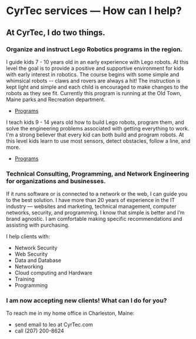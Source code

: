 # CyrTec services — How can I help?

## At CyrTec, I do two things.

### Organize and instruct Lego Robotics programs in the region.
I guide kids 7 - 10 years old in an early experience with Lego robots.  At this level the goal is to provide a positive and supportive environment for kids with early interest in robotics.  The course begins with some simple and whimsical robots -- claws and rovers are always a hit!  The instruction is kept light and simple and each child is encouraged to make changes to the robots as they see fit.  Currently this program is running at the Old Town, Maine parks and Recreation department.
- [Programs](http://www.oldtownrec.com/info/activities/program_details.aspx?ProgramID=29740)

I teach kids 9 - 14 years old how to build Lego robots, program them, and solve the engineering problems associated with getting everything to work.  I'm a strong believer that every kid can both build and program robots.  At this level kids learn to use most sensors, detect obstacles, follow a line, and more.
- [Programs](http://www.oldtownrec.com/info/activities/program_details.aspx?ProgramID=29740)

### Technical Consulting, Programming, and Network Engineering for organizations and businesses.
If it runs software or is connected to a network or the web, I can guide you to the best solution.  I have more than 20 years of experience in the IT industry — websites and marketing, technical management, computer networks, security, and programming.  I know that simple is better and I’m brand agnostic.  I am comfortable making specific recommendations and assisting with purchasing.

I help clients with:
- Network Security
- Web Security
- Data and Database
- Networking
- Cloud computing and Hardware
- Training
- Programming

### I am now accepting new clients!  What can I do for you?

To reach me in my home office in Charleston, Maine:
- send email to leo at CyrTec.com
- call (207) 200-8624
